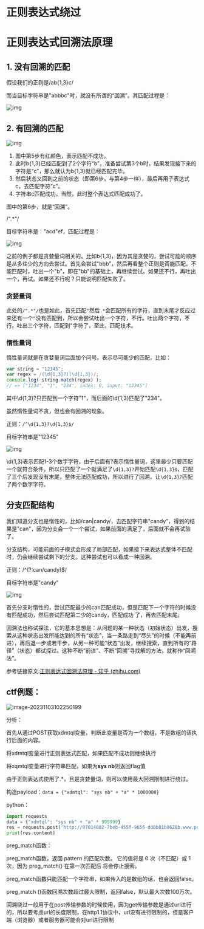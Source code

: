 # 正则表达式绕过



# 正则表达式回溯法原理

## 1. 没有回溯的匹配

假设我们的正则是/ab{1,3}c/

而当目标字符串是"abbbc"时，就没有所谓的“回溯”。其匹配过程是：

![img](images/%E6%AD%A3%E5%88%99%E8%A1%A8%E8%BE%BE%E5%BC%8F%E7%BB%95%E8%BF%87.assets/v2-c243a389665b1ffbc0c33cf11143d8aa_1440w.png)

## 2. 有回溯的匹配

![img](images/%E6%AD%A3%E5%88%99%E8%A1%A8%E8%BE%BE%E5%BC%8F%E7%BB%95%E8%BF%87.assets/v2-3ed842f1e3360394e59e184accac20a1_1440w.png)



1. 图中第5步有红颜色，表示匹配不成功。
2. 此时b{1,3}已经匹配到了2个字符“b”，准备尝试第3个b时，结果发现接下来的字符是“c”，那么就认为b{1,3}就已经匹配完毕。
3. 然后状态又回到之前的状态（即第6步，与第4步一样），最后再用子表达式c，去匹配字符“c”。
4. 字符串c匹配成功，当然，此时整个表达式匹配成功了。

图中的第6步，就是“回溯”。



/".*"/

目标字符串是："acd"ef，匹配过程是：

![img](images/%E6%AD%A3%E5%88%99%E8%A1%A8%E8%BE%BE%E5%BC%8F%E7%BB%95%E8%BF%87.assets/v2-c893d2c3fcaad88c7de4dbf52540d4fc_1440w.png)



之前的例子都是贪婪量词相关的。比如b{1,3}，因为其是贪婪的，尝试可能的顺序是从多往少的方向去尝试。首先会尝试"bbb"，然后再看整个正则是否能匹配。不能匹配时，吐出一个"b"，即在"bb"的基础上，再继续尝试。如果还不行，再吐出一个，再试。如果还不行呢？只能说明匹配失败了。



### 贪婪量词

此处的`/".*"/`也是如此，首先匹配`"`然后`.*`会匹配所有的字符，直到末尾才反应过来还有一个`"`没有匹配到，所以会尝试吐出一个字符，不行。吐出两个字符，不行。吐出三个字符，匹配到"字符了，至此，匹配技术。



### 惰性量词

惰性量词就是在贪婪量词后面加个问号。表示尽可能少的匹配，比如：

```javascript
var string = "12345";
var regex = /(\d{1,3}?)(\d{1,3})/;
console.log( string.match(regex) );
// => ["1234", "1", "234", index: 0, input: "12345"]
```



其中\d{1,3}?只匹配到一个字符"1"，而后面的\d{1,3}匹配了"234"。

虽然惰性量词不贪，但也会有回溯的现象。



正则：`/^\d{1,3}?\d{1,3}$/`

目标字符串是"12345"

![img](images/%E6%AD%A3%E5%88%99%E8%A1%A8%E8%BE%BE%E5%BC%8F%E7%BB%95%E8%BF%87.assets/v2-4bdddc108169c5ccc7968cd2307c3a69_1440w.png)

\d{1,3}表示匹配1-3个数字字符，由于后面有?表示惰性量词，这里最少只要匹配一个就符合条件，所以只匹配了一个就满足了`\d{1,3}?`开始匹配`\d{1,3}$`，匹配了三个后发现没有末尾，整体无法匹配成功，所以进行了回溯，让`\d{1,3}?`匹配了两个数字字符。



## 分支匹配结构

我们知道分支也是惰性的，比如/can|candy/，去匹配字符串"candy"，得到的结果是"can"，因为分支会一个一个尝试，如果前面的满足了，后面就不会再试验了。

分支结构，可能前面的子模式会形成了局部匹配，如果接下来表达式整体不匹配时，仍会继续尝试剩下的分支。这种尝试也可以看成一种回溯。

正则：/^(?:can/candy)$/

目标字符串是"candy"

![img](images/%E6%AD%A3%E5%88%99%E8%A1%A8%E8%BE%BE%E5%BC%8F%E7%BB%95%E8%BF%87.assets/v2-6802fdf7edc0d086fb8793937ba9452d_1440w.png)

首先分支时惰性的，尝试匹配最少的can匹配成功，但是匹配下一个字符的时候没有匹配成功，然后尝试匹配第二少的candy，匹配成功 了，再去匹配末尾。



回溯法也称试探法，它的基本思想是：从问题的某一种状态（初始状态）出发，搜索从这种状态出发所能达到的所有“状态”，当一条路走到“尽头”的时候（不能再前进），再后退一步或若干步，从另一种可能“状态”出发，继续搜索，直到所有的“路径”（状态）都试探过。这种不断“前进”、不断“回溯”寻找解的方法，就称作“回溯法”。



参考链接原文:[正则表达式回溯法原理 - 知乎 (zhihu.com)](https://zhuanlan.zhihu.com/p/27417442)



## ctf例题：

![image-20231103102250199](images/%E6%AD%A3%E5%88%99%E8%A1%A8%E8%BE%BE%E5%BC%8F%E7%BB%95%E8%BF%87.assets/image-20231103102250199.png)

分析：

首先从通过POST获取xdmtql变量，判断此变量是否为一个数组，不是数组的话执行后面的内容。

将xdmtql变量进行正则表达式匹配，如果匹配不成功则继续执行

将xqmtql变量进行字符串匹配，如果为**sys nb**则返回flag值



由于正则表达式使用了.*，且是贪婪量词，则可以使用最大回溯限制进行绕过。

构造payload：`data = {"xdmtql": "sys nb" + "a" * 1000000}`



python：

```python
import requests
data = {"xdmtql": "sys nb" + "a" * 999999}
res = requests.post('http://07014002-7beb-455f-9656-dd0b01b8620b.www.polarctf.com:8090/', data=data, allow_redirects=False)
print(res.content)
```



preg_match函数：

preg_match函数，返回 pattern 的匹配次数。 它的值将是 0 次（不匹配）或 1 次，因为 preg_match() 在第一次匹配后 将会停止搜索。

preg_match函数只能匹配一个字符串，如果传入的是数组的话，也会返回false。

preg_match ()函数回溯次数超过最大限制，返回false，默认最大次数100万次。



回溯绕过一般用于在post传输参数的时候使用，因为get传输参数是通过url进行的，所以要考虑url的长度限制，在http1.1协议中，url没有进行限制的，但是客户端（浏览器）或者服务器可能会对url进行限制